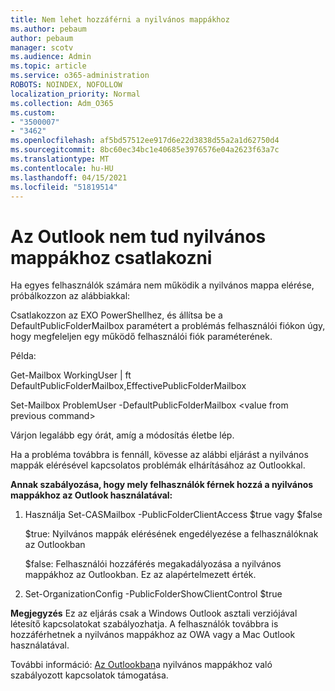 ```yaml
---
title: Nem lehet hozzáférni a nyilvános mappákhoz
ms.author: pebaum
author: pebaum
manager: scotv
ms.audience: Admin
ms.topic: article
ms.service: o365-administration
ROBOTS: NOINDEX, NOFOLLOW
localization_priority: Normal
ms.collection: Adm_O365
ms.custom:
- "3500007"
- "3462"
ms.openlocfilehash: af5bd57512ee917d6e22d3838d55a2a1d62750d4
ms.sourcegitcommit: 8bc60ec34bc1e40685e3976576e04a2623f63a7c
ms.translationtype: MT
ms.contentlocale: hu-HU
ms.lasthandoff: 04/15/2021
ms.locfileid: "51819514"
---
```

# <a name="outlook-cannot-connect-to-public-folders"></a>Az Outlook nem tud nyilvános mappákhoz csatlakozni

Ha egyes felhasználók számára nem működik a nyilvános mappa elérése, próbálkozzon az alábbiakkal:

Csatlakozzon az EXO PowerShellhez, és állítsa be a DefaultPublicFolderMailbox paramétert a problémás felhasználói fiókon úgy, hogy megfeleljen egy működő felhasználói fiók paraméterének.

Példa:

Get-Mailbox WorkingUser | ft DefaultPublicFolderMailbox,EffectivePublicFolderMailbox

Set-Mailbox ProblemUser -DefaultPublicFolderMailbox \<value from previous command>

Várjon legalább egy órát, amíg a módosítás életbe lép.

Ha a probléma továbbra [](https://aka.ms/pfcte) is fennáll, kövesse az alábbi eljárást a nyilvános mappák elérésével kapcsolatos problémák elhárításához az Outlookkal.
 
**Annak szabályozása, hogy mely felhasználók férnek hozzá a nyilvános mappákhoz az Outlook használatával:**

1.  Használja Set-CASMailbox <mailboxname> -PublicFolderClientAccess $true vagy $false  
      
    $true: Nyilvános mappák elérésének engedélyezése a felhasználóknak az Outlookban  
      
    $false: Felhasználói hozzáférés megakadályozása a nyilvános mappákhoz az Outlookban. Ez az alapértelmezett érték.  
        
2.  Set-OrganizationConfig -PublicFolderShowClientControl $true   
      
**Megjegyzés** Ez az eljárás csak a Windows Outlook asztali verziójával létesítő kapcsolatokat szabályozhatja. A felhasználók továbbra is hozzáférhetnek a nyilvános mappákhoz az OWA vagy a Mac Outlook használatával.
 
További információ: [Az Outlookban](https://aka.ms/controlpf)a nyilvános mappákhoz való szabályozott kapcsolatok támogatása.